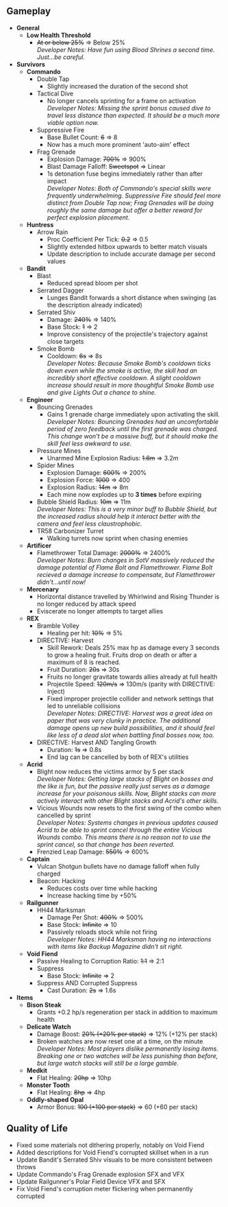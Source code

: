 ## Gameplay
- **General**
  - **Low Health Threshold**
    - ~~At or below 25%~~ ⇒ Below 25% </br> *Developer Notes: Have fun using Blood Shrines a second time. Just...be careful.*
- **Survivors**
  - **Commando**
    - Double Tap
      - Slightly increased the duration of the second shot
    - Tactical Dive
      - No longer cancels sprinting for a frame on activation </br> *Developer Notes: Missing the sprint bonus caused dive to travel less distance than expected. It should be a much more viable option now.*
    - Suppressive Fire
      - Base Bullet Count: ~~6~~ ⇒ 8
      - Now has a much more prominent 'auto-aim' effect
    - Frag Grenade
      - Explosion Damage: ~~700%~~ ⇒ 900%
      - Blast Damage Falloff: ~~Sweetspot~~ ⇒ Linear
      - 1s detonation fuse begins immediately rather than after impact </br> *Developer Notes: Both of Commando's special skills were frequently underwhelming. Suppressive Fire should feel more distinct from Double Tap now; Frag Grenades will be doing roughly the same damage but offer a better reward for perfect explosion placement.*
  - **Huntress**
    - Arrow Rain
      - Proc Coefficient Per Tick: ~~0.2~~ ⇒ 0.5
      - Slightly extended hitbox upwards to better match visuals
      - Update description to include accurate damage per second values
  - **Bandit**
    - Blast
      - Reduced spread bloom per shot
    - Serrated Dagger
      - Lunges Bandit forwards a short distance when swinging (as the description already indicated)
    - Serrated Shiv
      - Damage: ~~240%~~ ⇒ 140%
      - Base Stock: ~~1~~ ⇒ 2
      - Improve consistency of the projectile's trajectory against close targets
    - Smoke Bomb
      - Cooldown: ~~6s~~ ⇒ 8s </br> *Developer Notes: Because Smoke Bomb's cooldown ticks down even while the smoke is active, the skill had an incredibly short effective cooldown. A slight cooldown increase should result in more thoughtful Smoke Bomb use and give Lights Out a chance to shine.*
  - **Engineer**
    - Bouncing Grenades
      - Gains 1 grenade charge immediately upon activating the skill. </br> *Developer Notes: Bouncing Grenades had an uncomfortable period of zero feedback until the first grenade was charged. This change won't be a massive buff, but it should make the skill feel less awkward to use.*
    - Pressure Mines
      - Unarmed Mine Explosion Radius: ~~1.6m~~ ⇒ 3.2m
    - Spider Mines
      - Explosion Damage: ~~600%~~ ⇒ 200%
      - Explosion Force: ~~1000~~ ⇒ 400
      - Explosion Radius: ~~14m~~ ⇒ 8m
      - Each mine now explodes up to **3 times** before expiring
    - Bubble Shield Radius: ~~10m~~ ⇒ 11m </br> *Developer Notes: This is a very minor buff to Bubble Shield, but the increased radius should help it interact better with the camera and feel less claustrophobic.*
    - TR58 Carbonizer Turret
      - Walking turrets now sprint when chasing enemies
  - **Artificer**
    - Flamethrower Total Damage: ~~2000%~~ ⇒ 2400% </br> *Developer Notes: Burn changes in SotV massively reduced the damage potential of Flame Bolt and Flamethrower. Flame Bolt recieved a damage increase to compensate, but Flamethrower didn't...until now!*
  - **Mercenary**
    - Horizontal distance travelled by Whirlwind and Rising Thunder is no longer reduced by attack speed
    - Eviscerate no longer attempts to target allies
  - **REX**
    - Bramble Volley
      - Healing per hit: ~~10%~~ ⇒ 5%
    - DIRECTIVE: Harvest
      - Skill Rework: Deals 25% max hp as damage every 3 seconds to grow a healing fruit. Fruits drop on death or after a maximum of 8 is reached.
      - Fruit Duration: ~~20s~~ ⇒ 30s
      - Fruits no longer gravitate towards allies already at full health
      - Projectile Speed: ~~120m/s~~ ⇒ 130m/s (parity with DIRECTIVE: Inject)
      - Fixed improper projectile collider and network settings that led to unreliable collisions </br> *Developer Notes: DIRECTIVE: Harvest was a great idea on paper that was very clunky in practice. The additional damage opens up new build possibilities, and it should feel like less of a dead slot when battling final bosses now, too.*
    - DIRECTIVE: Harvest AND Tangling Growth
      - Duration: ~~1s~~ ⇒ 0.8s
      - End lag can be cancelled by both of REX's utilities
  - **Acrid**
    - Blight now reduces the victims armor by 5 per stack </br> *Developer Notes: Getting large stacks of Blight on bosses and the like is fun, but the passive really just serves as a damage increase for your poisonous skills. Now, Blight stacks can more actively interact with other Blight stacks and Acrid's other skills.*
    - Vicious Wounds now resets to the first swing of the combo when cancelled by sprint </br> *Developer Notes: Systems changes in previous updates caused Acrid to be able to sprint cancel through the entire Vicious Wounds combo. This means there is no reason not to use the sprint cancel, so that change has been reverted.*
    - Frenzied Leap Damage: ~~550%~~ ⇒ 600%
  - **Captain**
    - Vulcan Shotgun bullets have no damage falloff when fully charged
    - Beacon: Hacking
      - Reduces costs over time while hacking
      - Increase hacking time by +50%
  - **Railgunner**
    - HH44 Marksman
      - Damage Per Shot: ~~400%~~ ⇒ 500%
      - Base Stock: ~~Infinite~~ ⇒ 10
      - Passively reloads stock while not firing </br> *Developer Notes: HH44 Marksman having no interactions with items like Backup Magazine didn't sit right.*
  - **Void Fiend**
    - Passive Healing to Corruption Ratio: ~~1:1~~ ⇒ 2:1
    - Suppress
      - Base Stock: ~~Infinite~~ ⇒ 2
    - Suppress AND Corrupted Suppress
      - Cast Duration: ~~2s~~ ⇒ 1.6s
- **Items**
  - **Bison Steak**
    - Grants +0.2 hp/s regeneration per stack in addition to maximum health
  - **Delicate Watch**
    - Damage Boost: ~~20% (+20% per stack)~~ ⇒ 12% (+12% per stack)
    - Broken watches are now reset one at a time, on the minute </br> *Developer Notes: Most players dislike permanently losing items. Breaking one or two watches will be less punishing than before, but large watch stacks will still be a large gamble.*
  - **Medkit**
    - Flat Healing: ~~20hp~~ ⇒ 10hp
  - **Monster Tooth**
    - Flat Healing: ~~8hp~~ ⇒ 4hp
  - **Oddly-shaped Opal**
    - Armor Bonus: ~~100 (+100 per stack)~~ ⇒ 60 (+60 per stack)

## Quality of Life
- Fixed some materials not dithering properly, notably on Void Fiend
- Added descriptions for Void Fiend's corrupted skillset when in a run
- Update Bandit's Serrated Shiv visuals to be more consistent between throws
- Update Commando's Frag Grenade explosion SFX and VFX
- Update Railgunner's Polar Field Device VFX and SFX
- Fix Void Fiend's corruption meter flickering when permanently corrupted
